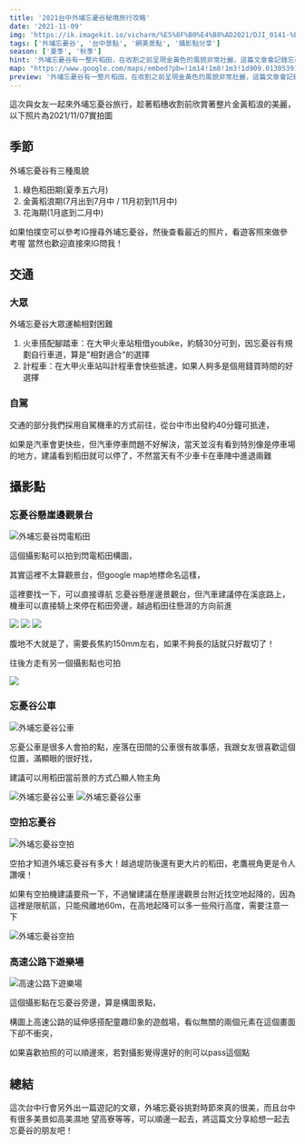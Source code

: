 ```yaml
---
title: '2021台中外埔忘憂谷秘境旅行攻略'
date: '2021-11-09'
img: 'https://ik.imagekit.io/vicharm/%E5%8F%B0%E4%B8%AD2021/DJI_0141-%E7%84%A1%E4%BA%BA_dp7nVb_k9fZ.jpg?updatedAt=1637165091092'
tags: ['外埔忘憂谷', '台中景點', '網美景點', '攝影點分享']
season: ['夏季', '秋季']
hint: '外埔忘憂谷有一整片稻田，在收割之前呈現金黃色的風貌非常壯麗，這篇文章會記錄忘憂谷的旅行攻略' 
map: "https://www.google.com/maps/embed?pb=!1m14!1m8!1m3!1d909.013053917892!2d120.6471701!3d24.3098137!3m2!1i1024!2i768!4f13.1!3m3!1m2!1s0x346911bb539e7bc5%3A0xf1b02c5a4e746284!2z5b-Y5oaC6LC35oe45bSW6YKK5pmv6KeA5Y-w!5e0!3m2!1szh-TW!2stw!4v1636473149640!5m2!1szh-TW!2stw"
preview: '外埔忘憂谷有一整片稻田，在收割之前呈現金黃色的風貌非常壯麗，這篇文章會記錄忘憂谷的旅行攻略'
---
```

這次與女友一起來外埔忘憂谷旅行，趁著稻穗收割前欣賞著整片金黃稻浪的美麗，以下照片為2021/11/07實拍圖

## 季節
外埔忘憂谷有三種風貌
1. 綠色稻田期(夏季五六月)
2. 金黃稻浪期(7月出到7月中 / 11月初到11月中)
3. 花海期(1月底到二月中)

如果怕撲空可以參考IG搜尋外埔忘憂谷，然後查看最近的照片，看遊客照來做參考喔
當然也歡迎直接來IG問我！

## 交通
### 大眾
外埔忘憂谷大眾運輸相對困難
1. 火車搭配腳踏車：在大甲火車站租借youbike，約騎30分可到，因忘憂谷有規劃自行車道，算是"相對適合"的選擇
2. 計程車：在大甲火車站叫計程車會快些抵達，如果人夠多是個用錢買時間的好選擇

### 自駕
交通的部分我們採用自駕機車的方式前往，從台中市出發約40分鐘可抵達，

如果是汽車會更快些，但汽車停車問題不好解決，當天並沒有看到特別像是停車場的地方，建議看到稻田就可以停了，不然當天有不少車卡在車陣中進退兩難

## 攝影點
### 忘憂谷懸崖邊觀景台
![外埔忘憂谷閃電稻田](https://ik.imagekit.io/vicharm/台中2021/_DSC6055-編輯_7yDT1ksPb.jpg?updatedAt=1637165090539&tr=w-1024)

這個攝影點可以拍到閃電稻田構圖，

其實這裡不太算觀景台，但google map地標命名這樣，

這裡要找一下，可以直接導航 忘憂谷懸崖邊景觀台，但汽車建議停在溪底路上，機車可以直接騎上來停在稻田旁邊，越過稻田往懸涯的方向前進

![](https://ik.imagekit.io/vicharm/台中2021/_DSC6062_wV9KP-f41.jpg?updatedAt=1637165087464&tr=h-1024)
![](https://ik.imagekit.io/vicharm/台中2021/_DSC6061_oMoILlEXw.jpg?updatedAt=1637165088035&tr=h-1024)
![](https://ik.imagekit.io/vicharm/台中2021/_DSC6060_viDje2xTQ.jpg?updatedAt=1637165087204&tr=w-1024)

腹地不大就是了，需要長焦約150mm左右，如果不夠長的話就只好裁切了！

往後方走有另一個攝影點也可拍

![](https://ik.imagekit.io/vicharm/台中2021/_DSC6051-編輯_5CIJwAOWI.jpg?updatedAt=1637165095233&tr=w-1024)

### 忘憂谷公車

![外埔忘憂谷公車](https://ik.imagekit.io/vicharm/台中2021/_DSC6070_Vl0R0x3XABf.jpg?updatedAt=1637165083423&tr=w-1024)

忘憂公車是很多人會拍的點，座落在田間的公車很有故事感，我跟女友很喜歡這個位置，滿顯眼的很好找，

建議可以用稻田當前景的方式凸顯人物主角

![外埔忘憂谷公車](https://ik.imagekit.io/vicharm/台中2021/_DSC6075-拷貝_cE73yqqkk.jpg?updatedAt=1637165087668&tr=w-1024)
![外埔忘憂谷公車](https://ik.imagekit.io/vicharm/台中2021/_DSC6076-拷貝_m18ycCrgh.jpg?updatedAt=1637165088205&tr=w-1024)

### 空拍忘憂谷

![外埔忘憂谷空拍](https://ik.imagekit.io/vicharm/台中2021/DJI_0141-無人_dp7nVb_k9fZ.jpg?updatedAt=1637165091092&tr=h-1024)

空拍才知道外埔忘憂谷有多大！越過堤防後還有更大片的稻田，老鷹視角更是令人讚嘆！

如果有空拍機建議要飛一下，不過蠻建議在懸崖邊觀景台附近找空地起降的，因為這裡是限航區，只能飛離地60m，在高地起降可以多一些飛行高度，需要注意一下

![外埔忘憂谷空拍](https://ik.imagekit.io/vicharm/台中2021/DJI_0130-HDR-拷貝_ddM2DUWom.jpg?updatedAt=1637165091425&tr=h-1024)

### 高速公路下遊樂場

![高速公路下遊樂場](https://ik.imagekit.io/vicharm/台中2021/_DSC6078_WaQgVUmkl.jpg?updatedAt=1637165088942&tr=w-1024)

這個攝影點在忘憂谷旁邊，算是構圖景點，

構圖上高速公路的延伸感搭配童趣印象的遊戲場，看似無關的兩個元素在這個畫面下卻不衝突，

如果喜歡拍照的可以順邊來，若對攝影覺得還好的則可以pass這個點

## 總結

這次台中行會另外出一篇遊記的文章，外埔忘憂谷挑對時節來真的很美，而且台中有很多美景如高美濕地 望高寮等等，可以順邊一起去，將這篇文分享給想一起去忘憂谷的朋友吧！



